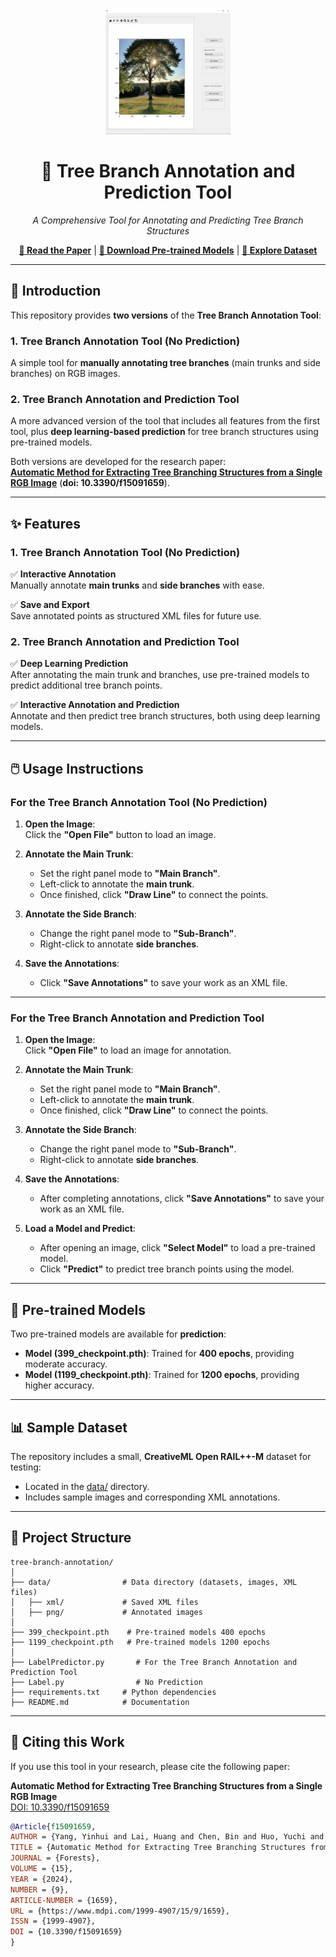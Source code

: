 <div align="center">
  <img src="assets/logo.png" alt="Tree Branch Tool Logo" width="200" height="200"/>

  # **🌳 Tree Branch Annotation and Prediction Tool**

  *A Comprehensive Tool for Annotating and Predicting Tree Branch Structures*

  [**📄 Read the Paper**](https://doi.org/10.3390/f15091659) | [**🔽 Download Pre-trained Models**](models/) | [**📂 Explore Dataset**](data/)
</div>

---

## **📖 Introduction**

This repository provides **two versions** of the **Tree Branch Annotation Tool**:

### 1. **Tree Branch Annotation Tool (No Prediction)**
A simple tool for **manually annotating tree branches** (main trunks and side branches) on RGB images.

### 2. **Tree Branch Annotation and Prediction Tool**
A more advanced version of the tool that includes all features from the first tool, plus **deep learning-based prediction** for tree branch structures using pre-trained models.

Both versions are developed for the research paper:  
[**Automatic Method for Extracting Tree Branching Structures from a Single RGB Image**](https://doi.org/10.3390/f15091659) (**doi: 10.3390/f15091659**).

---

## **✨ Features**

### **1. Tree Branch Annotation Tool (No Prediction)**

✅ **Interactive Annotation**  
Manually annotate **main trunks** and **side branches** with ease.

✅ **Save and Export**  
Save annotated points as structured XML files for future use.

### **2. Tree Branch Annotation and Prediction Tool**

✅ **Deep Learning Prediction**  
After annotating the main trunk and branches, use pre-trained models to predict additional tree branch points.

✅ **Interactive Annotation and Prediction**  
Annotate and then predict tree branch structures, both using deep learning models.

---

## **🖱️ Usage Instructions**

### **For the Tree Branch Annotation Tool (No Prediction)**

1. **Open the Image**:  
   Click the **"Open File"** button to load an image.

2. **Annotate the Main Trunk**:  
   - Set the right panel mode to **"Main Branch"**.
   - Left-click to annotate the **main trunk**.
   - Once finished, click **"Draw Line"** to connect the points.

3. **Annotate the Side Branch**:  
   - Change the right panel mode to **"Sub-Branch"**.
   - Right-click to annotate **side branches**.

4. **Save the Annotations**:  
   - Click **"Save Annotations"** to save your work as an XML file.

---

### **For the Tree Branch Annotation and Prediction Tool**

1. **Open the Image**:  
   Click **"Open File"** to load an image for annotation.

2. **Annotate the Main Trunk**:  
   - Set the right panel mode to **"Main Branch"**.
   - Left-click to annotate the **main trunk**.
   - Once finished, click **"Draw Line"** to connect the points.

3. **Annotate the Side Branch**:  
   - Change the right panel mode to **"Sub-Branch"**.
   - Right-click to annotate **side branches**.

4. **Save the Annotations**:  
   - After completing annotations, click **"Save Annotations"** to save your work as an XML file.

5. **Load a Model and Predict**:  
   - After opening an image, click **"Select Model"** to load a pre-trained model.
   - Click **"Predict"** to predict tree branch points using the model.

---

## **📁 Pre-trained Models**

Two pre-trained models are available for **prediction**:

- **Model (399_checkpoint.pth)**: Trained for **400 epochs**, providing moderate accuracy.
- **Model (1199_checkpoint.pth)**: Trained for **1200 epochs**, providing higher accuracy.


---

## **📊 Sample Dataset**

The repository includes a small, **CreativeML Open RAIL++-M** dataset for testing:

- Located in the [data/](data/) directory.
- Includes sample images and corresponding XML annotations.

---

## **📂 Project Structure**

```plaintext
tree-branch-annotation/
│
├── data/                # Data directory (datasets, images, XML files)
│   ├── xml/             # Saved XML files
│   ├── png/             # Annotated images
│
├── 399_checkpoint.pth    # Pre-trained models 400 epochs
├── 1199_checkpoint.pth   # Pre-trained models 1200 epochs
│
├── LabelPredictor.py       # For the Tree Branch Annotation and Prediction Tool
├── Label.py                # No Prediction
├── requirements.txt     # Python dependencies
├── README.md            # Documentation
```

---

## **📜 Citing this Work**

If you use this tool in your research, please cite the following paper:

**Automatic Method for Extracting Tree Branching Structures from a Single RGB Image**  
[DOI: 10.3390/f15091659](https://doi.org/10.3390/f15091659)

```bibtex
@Article{f15091659,
AUTHOR = {Yang, Yinhui and Lai, Huang and Chen, Bin and Huo, Yuchi and Xia, Kai and Huang, Jianqin},
TITLE = {Automatic Method for Extracting Tree Branching Structures from a Single RGB Image},
JOURNAL = {Forests},
VOLUME = {15},
YEAR = {2024},
NUMBER = {9},
ARTICLE-NUMBER = {1659},
URL = {https://www.mdpi.com/1999-4907/15/9/1659},
ISSN = {1999-4907},
DOI = {10.3390/f15091659}
}

